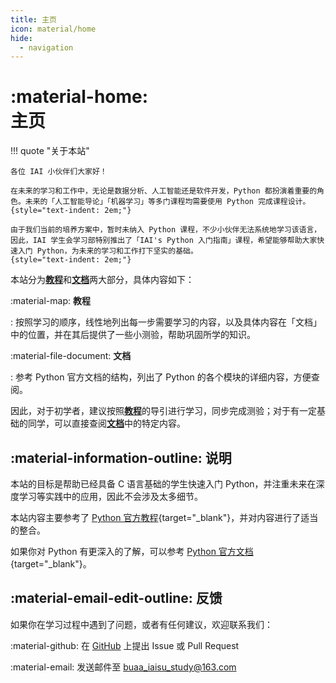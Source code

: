 ```yaml
---
title: 主页
icon: material/home
hide:
  - navigation
---
```


# :material-home:<br>主页

!!! quote "关于本站"

    各位 IAI 小伙伴们大家好！

    在未来的学习和工作中，无论是数据分析、人工智能还是软件开发，Python 都扮演着重要的角色。未来的「人工智能导论」「机器学习」等多门课程均需要使用 Python 完成课程设计。
    {style="text-indent: 2em;"}

    由于我们当前的培养方案中，暂时未纳入 Python 课程，不少小伙伴无法系统地学习该语言，因此，IAI 学生会学习部特别推出了「IAI's Python 入门指南」课程，希望能够帮助大家快速入门 Python，为未来的学习和工作打下坚实的基础。
    {style="text-indent: 2em;"}

本站分为[**教程**](./guide/index.md)和[**文档**](./doc/index.md)两大部分，具体内容如下：

:material-map: **教程**

:   按照学习的顺序，线性地列出每一步需要学习的内容，以及具体内容在「文档」中的位置，并在其后提供了一些小测验，帮助巩固所学的知识。

:material-file-document: **文档**

:   参考 Python 官方文档的结构，列出了 Python 的各个模块的详细内容，方便查阅。

因此，对于初学者，建议按照[**教程**](./guide/index.md)的导引进行学习，同步完成测验；对于有一定基础的同学，可以直接查阅[**文档**](./doc/index.md)中的特定内容。

## :material-information-outline: 说明

本站的目标是帮助已经具备 C 语言基础的学生快速入门 Python，并注重未来在深度学习等实践中的应用，因此不会涉及太多细节。

本站内容主要参考了 [Python 官方教程](https://docs.python.org/zh-cn/3/tutorial/index.html){target="_blank"}，并对内容进行了适当的整合。

如果你对 Python 有更深入的了解，可以参考 [Python 官方文档](https://docs.python.org/zh-cn/3/){target="_blank"}。

## :material-email-edit-outline: 反馈

如果你在学习过程中遇到了问题，或者有任何建议，欢迎联系我们：

:material-github: 在 [GitHub](https://github.com/BobYue-01/python-guide) 上提出 Issue 或 Pull Request

:material-email: 发送邮件至 [buaa_iaisu_study@163.com](mailto:buaa_iaisu_study@163.com)
